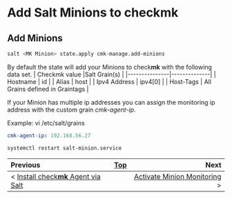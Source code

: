 # Add Salt Minions to check**mk**

## Add Minions

  ```bash
  salt <MK Minion> state.apply cmk-manage.add-minions
  ```

By default the state will add your Minions to check**mk** with the following data set.
| Checkmk value |Salt Grain(s) |
|---------------|--------------|
| Hostname      | id           |
| Alias         | host         |
| Ipv4 Address  | ipv4[0]  | 
| Host-Tags     | All Grains defined in Graintags |

If your Minion has multiple ip addresses you can assign the monitoring ip address with the custom grain *cmk-agent-ip*. 

Example:
vi /etc/salt/grains

```yaml
cmk-agent-ip: 192.168.56.27
```
```bash
systemctl restart salt-minion.service
```

|**Previous**|[Top](#add-salt-minions-to-check**mk**)|**Next**|
|:-|-|-:|
| < [Install check**mk** Agent via Salt](install_cmk_agent.md) || [Activate Minion Monitoring](activate_minion_monitoring.md) >| 
